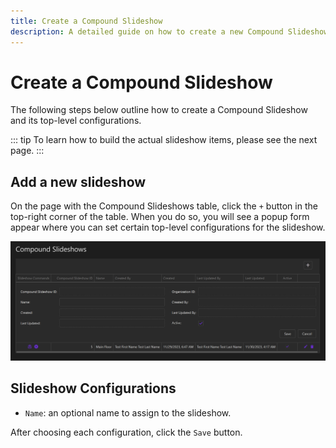 ```yaml
---
title: Create a Compound Slideshow
description: A detailed guide on how to create a new Compound Slideshow in Displagent.
---
```


# Create a Compound Slideshow

The following steps below outline how to create a Compound Slideshow and its top-level configurations. 

::: tip
To learn how to build the actual slideshow items, please see the next page.
:::

## Add a new slideshow

On the page with the Compound Slideshows table, click the `+` button in the top-right corner of the table. When you do so, you will see a popup form appear where you can set certain top-level configurations for the slideshow.

<p align="center">
  <img src="./new-compound-slideshow-popup-form.png" />
</p>

## Slideshow Configurations

* `Name`: an optional name to assign to the slideshow.

After choosing each configuration, click the `Save` button.